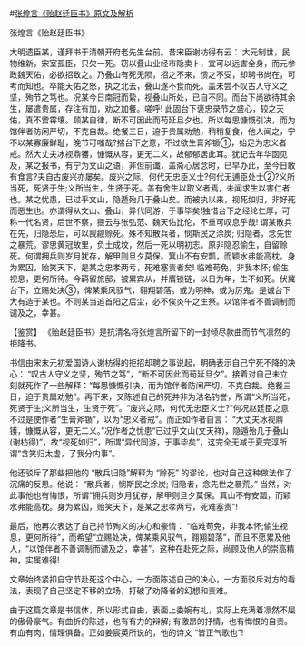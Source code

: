 #[张煌言《贻赵廷臣书》原文及解析](https://www.vrrw.net/wx/10345.html)

张煌言《贻赵廷臣书》

大明遗臣某，谨拜书于清朝开府老先生台前。昔宋臣谢枋得有云： 大元制世，民物维新，宋室孤臣，只欠一死。窃以叠山业经市隐卖卜，宜可以远害全身，而元参政魏天佑，必欲招致之。乃叠山有死无陨，招之不来，馈之不受，却聘书尚在，可考而知也。卒能天佑之怒，执之北去，叠山遂不食而死。盖未尝不叹古人守义之坚，殉节之笃也。况某今日南冠而絷，视叠山所处，已自不同。而台下尚欲待其余生，屡遣贵属，存注有加，劝之加餐。嗟呼! 此固台下褒忠录节之盛心，较之天佑，真不啻霄壤。顾某自律，断不可因此而苟延旦夕也。所以每思慷慨引决，而为馆伴者防闲严切，不克自裁。绝餐三日，迫于贵属劝勉，稍稍复食，他人闻之，宁不以某寡廉鲜耻，晚节可嗤哉?揣台下之意，不过欲生膏斧锧①，始足为忠义者戒。然大丈夫冰视鼎镬，慷慨从容，更无二义，故郁郁居此耳。犹记去年华函见及，某之报书，有宁为文山之语，非但前谶，盖斋心居念时，已早办此，至今日敢有食言?夫自古废兴亦屡矣。废兴之际，何代无忠臣义士?何代无逋臣处士②?义所当死，死贤于生;义所当生，生贤于死。盖有舍生以取义者焉，未闻求生以害仁者也。某之忧患，已过乎文山，隐遁殆几于叠山矣。而被执以来，视死如归，非好死而恶生也。亦谓得从文山、叠山，异代同游，于事毕矣!独惜台下之经纶仁厚，可称一代名贤，后世不察，猥云与张弘范、魏天佑比伦，不重可叹息乎哉! 谓某散兵在先，归隐恐后，可以觊觎赊死。殊不知散兵者，悯斯民之涂炭; 归隐者，念先世之暴荒。谬思黄冠故里，负土成坟，然后一死以明初志。原非隐忍偷生，自留赊死。何谓拥兵则岁月犹存，解甲则旦夕莫保。箕山不有安瓢，而颖水弗能高枕。身为累囚，贻笑天下，是某之忠孝两亏，死难塞责者矣! 临难苟免，非我本怀; 偷生视息，更何所待。今羁留旅邸，被累宾从，并膺锁链，以日为年，生不如死。伏冀台下，立赐处决③，俾某乘风驭气，翱翔碧落。或为明神，或为厉鬼。是诚台下大有造于某也。不则某当追首阳之后尘，必不俟炎午之生祭。以馆伴者不善调制而谴及之，幸甚。



【鉴赏】 《贻赵廷臣书》是抗清名将张煌言所留下的一封倾尽款曲而节气凛然的拒降书。

书信由宋末元初爱国诗人谢枋得的拒招却聘之事说起，明确表示自己宁死不降的决心： “叹古人守义之坚，殉节之笃”，“断不可因此而苟延旦夕”。接着对自己未立刻就死作了一些解释：“每思慷慨引决，而为馆伴者防闲严切，不克自裁。绝餐三日，迫于贵属劝勉”。再下来，又陈述自己的死并非为沽名钓誉，所谓“义所当死，死贤于生;义所当生，生贤于死”。“废兴之际，何代无忠臣义士?”何况赵廷臣之意不过是使作者“生膏斧锧”，以为“忠义者戒”。而正如作者自言： “大丈夫冰视鼎镬，慷慨从容，更无二义。”况作者之忧患“已过乎文山(文天祥)，隐遁殆几于叠山(谢枋得)”，故“视死如归”，所谓“异代同游，于事毕矣”，这完全无减于夏完淳所谓“含笑归太虚，了我分内事”。

他还驳斥了那些把他的 “散兵归隐”解释为 “赊死” 的谬论，也对自己这种做法作了沉痛的反思。他说： “散兵者，悯斯民之涂炭; 归隐者，念先世之暴荒。” 当然，对此事他也有悔恨，所谓“拥兵则岁月犹存，解甲则旦夕莫保。箕山不有安瓢，而颖水弗能高枕。身为累囚，贻笑天下，是某之忠孝两亏，死难塞责”!

最后，他再次表达了自己持节殉义的决心和豪情： “临难苟免，非我本怀;偷生视息，更何所待”，而希望“立赐处决，俾某乘风驭气，翱翔碧落”，而且不愿累及他人，“以馆伴者不善调制而谴及之，幸甚”。这种在赴死之际，尚顾及他人的崇高精神，实属难得!

文章始终紧扣自守节赴死这个中心，一方面陈述自己的决心，一方面驳斥对方的看法，表现了自己坚定不移的立场，打破了劝降者的幻想和责难。

由于这篇文章是书信体，所以形式自由，表面上委婉有礼，实际上充满着凛然不屈的傲骨豪气。有曲折的陈述，也有有力的辩解; 有激昂的抒情，也有悔恨的自责。有血有肉，情理俱备。正如姜宸英所说的，他的诗文 “皆正气歌也”!

